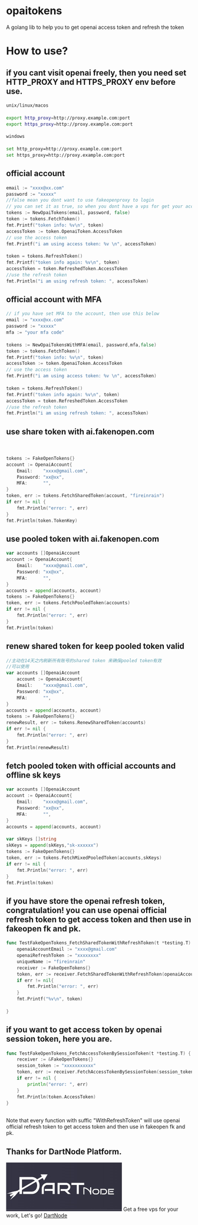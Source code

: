 # opaitokens
A golang lib to help you to get openai access token and refresh the token

# How to use?

## if you cant visit openai freely, then you need set HTTP_PROXY and HTTPS_PROXY env before use.
```bash
unix/linux/macos

export http_proxy=http://proxy.example.com:port
export https_proxy=http://proxy.example.com:port

windows

set http_proxy=http://proxy.example.com:port
set https_proxy=http://proxy.example.com:port


```

## official account
```go
email := "xxxx@xx.com"
password := "xxxxx"
//false mean you dont want to use fakeopenproxy to login
// you can set it as true, so when you dont have a vps for get your access with fakeopen api proxy
tokens := NewOpaiTokens(email, password, false)
token := tokens.FetchToken()
fmt.Printf("token info: %v\n", token)
accessToken := token.OpenaiToken.AccessToken
// use the access token
fmt.Printf("i am using access token: %v \n", accessToken)

token = tokens.RefreshToken()
fmt.Printf("token info again: %v\n", token)
accessToken = token.RefreshedToken.AccessToken
//use the refresh token
fmt.Println("i am using refresh token: ", accessToken)

```

## official account with MFA

```go
// if you have set MFA to the account, then use this below
email := "xxxx@xx.com"
password := "xxxxx"
mfa := "your mfa code"

tokens := NewOpaiTokensWithMFA(email, password,mfa,false)
token := tokens.FetchToken()
fmt.Printf("token info: %v\n", token)
accessToken := token.OpenaiToken.AccessToken
// use the access token
fmt.Printf("i am using access token: %v \n", accessToken)

token = tokens.RefreshToken()
fmt.Printf("token info again: %v\n", token)
accessToken = token.RefreshedToken.AccessToken
//use the refresh token
fmt.Println("i am using refresh token: ", accessToken)

```
## use share token with ai.fakenopen.com 
```go


tokens := FakeOpenTokens{}
account := OpenaiAccount{
    Email:    "xxxx@gmail.com",
    Password: "xx@xx",
    MFA:      "",
}
token, err := tokens.FetchSharedToken(account, "fireinrain")
if err != nil {
    fmt.Println("error: ", err)
}
fmt.Println(token.TokenKey)
```


## use pooled token with ai.fakenopen.com

```go
var accounts []OpenaiAccount
account := OpenaiAccount{
    Email:    "xxxx@gmail.com",
    Password: "xx@xx",
    MFA:      "",
}
accounts = append(accounts, account)
tokens := FakeOpenTokens{}
token, err := tokens.FetchPooledToken(accounts)
if err != nil {
    fmt.Println("error: ", err)
}
fmt.Println(token)

```

## renew shared token for keep pooled token valid
```go
//主动在14天之内刷新所有账号的shared token 来确保pooled token有效
//可以使用
var accounts []OpenaiAccount
    account := OpenaiAccount{
    Email:    "xxxx@gmail.com",
    Password: "xx@xx",
    MFA:      "",
}
accounts = append(accounts, account)
tokens := FakeOpenTokens{}
renewResult, err := tokens.RenewSharedToken(accounts)
if err != nil {
    fmt.Println("error: ", err)
}
fmt.Println(renewResult)

```

## fetch pooled token with official accounts and offline sk keys
```go
var accounts []OpenaiAccount
account := OpenaiAccount{
    Email:    "xxxx@gmail.com",
    Password: "xx@xx",
    MFA:      "",
}
accounts = append(accounts, account)
	
var skKeys []string
skKeys = append(skKeys,"sk-xxxxxx")
tokens := FakeOpenTokens{}
token, err := tokens.FetchMixedPooledToken(accounts,skKeys)
if err != nil {
    fmt.Println("error: ", err)
}
fmt.Println(token)


```

## if you have store the openai refresh token, congratulation! you can use openai official refresh token to get access token and then use in fakeopen fk and pk.
```go
func TestFakeOpenTokens_FetchSharedTokenWithRefreshToken(t *testing.T) {
	openaiAccountEmail := "xxxx@gmail.com"
	openaiRefreshToken := "xxxxxxxx"
	uniqueName := "fireinrain"
	receiver := FakeOpenTokens{}
	token, err := receiver.FetchSharedTokenWithRefreshToken(openaiAccountEmail, openaiRefreshToken, uniqueName)
	if err != nil{
		fmt.Println("error: ", err)
	}
	fmt.Printf("%v\n", token)

}


```

## if you want to get access token by openai session token, here you are.
```go
func TestFakeOpenTokens_FetchAccessTokenBySessionToken(t *testing.T) {
	receiver := &FakeOpenTokens{}
	session_token := "xxxxxxxxxxx"
	token, err := receiver.FetchAccessTokenBySessionToken(session_token)
	if err != nil {
		println("error: ", err)
	}
	fmt.Println(token.AccessToken)
}



```
Note that every function with suffic "WithRefreshToken" will use openai official refresh token to get access token and then use in fakeopen fk and pk.

## Thanks for DartNode Platform.
![DartNode](./dt.jpg)
Get a free vps for your work, Let's go!
[DartNode](https://dartnode.com)

